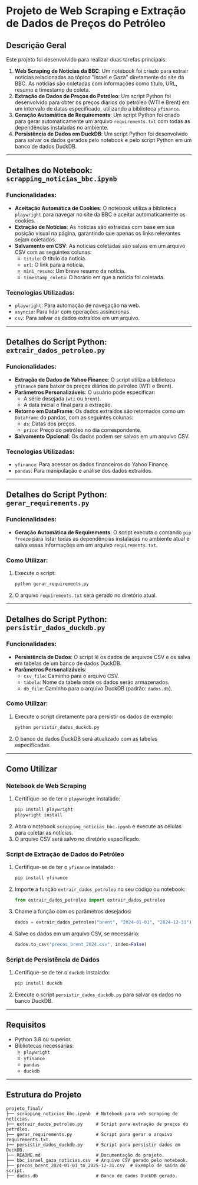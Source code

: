 # Projeto de Web Scraping e Extração de Dados de Preços do Petróleo

## Descrição Geral

Este projeto foi desenvolvido para realizar duas tarefas principais:

1. **Web Scraping de Notícias da BBC**: Um notebook foi criado para extrair notícias relacionadas ao tópico "Israel e Gaza" diretamente do site da BBC. As notícias são coletadas com informações como título, URL, resumo e timestamp de coleta.
2. **Extração de Dados de Preços do Petróleo**: Um script Python foi desenvolvido para obter os preços diários do petróleo (WTI e Brent) em um intervalo de datas especificado, utilizando a biblioteca `yfinance`.
3. **Geração Automática de Requirements**: Um script Python foi criado para gerar automaticamente um arquivo `requirements.txt` com todas as dependências instaladas no ambiente.
4. **Persistência de Dados em DuckDB**: Um script Python foi desenvolvido para salvar os dados gerados pelo notebook e pelo script Python em um banco de dados DuckDB.

---

## Detalhes do Notebook: `scrapping_noticias_bbc.ipynb`

### Funcionalidades:

- **Aceitação Automática de Cookies**: O notebook utiliza a biblioteca `playwright` para navegar no site da BBC e aceitar automaticamente os cookies.
- **Extração de Notícias**: As notícias são extraídas com base em sua posição visual na página, garantindo que apenas os links relevantes sejam coletados.
- **Salvamento em CSV**: As notícias coletadas são salvas em um arquivo CSV com as seguintes colunas:
  - `titulo`: O título da notícia.
  - `url`: O link para a notícia.
  - `mini_resumo`: Um breve resumo da notícia.
  - `timestamp_coleta`: O horário em que a notícia foi coletada.

### Tecnologias Utilizadas:

- `playwright`: Para automação de navegação na web.
- `asyncio`: Para lidar com operações assíncronas.
- `csv`: Para salvar os dados extraídos em um arquivo.

---

## Detalhes do Script Python: `extrair_dados_petroleo.py`

### Funcionalidades:

- **Extração de Dados do Yahoo Finance**: O script utiliza a biblioteca `yfinance` para baixar os preços diários do petróleo (WTI e Brent).
- **Parâmetros Personalizáveis**: O usuário pode especificar:
  - A série desejada (`wti` ou `brent`).
  - A data inicial e final para a extração.
- **Retorno em DataFrame**: Os dados extraídos são retornados como um `DataFrame` do pandas, com as seguintes colunas:
  - `ds`: Datas dos preços.
  - `price`: Preço do petróleo no dia correspondente.
- **Salvamento Opcional**: Os dados podem ser salvos em um arquivo CSV.

### Tecnologias Utilizadas:

- `yfinance`: Para acessar os dados financeiros do Yahoo Finance.
- `pandas`: Para manipulação e análise dos dados extraídos.

---

## Detalhes do Script Python: `gerar_requirements.py`

### Funcionalidades:

- **Geração Automática de Requirements**: O script executa o comando `pip freeze` para listar todas as dependências instaladas no ambiente atual e salva essas informações em um arquivo `requirements.txt`.

### Como Utilizar:

1. Execute o script:
   ```bash
   python gerar_requirements.py
   ```
2. O arquivo `requirements.txt` será gerado no diretório atual.

---

## Detalhes do Script Python: `persistir_dados_duckdb.py`

### Funcionalidades:

- **Persistência de Dados**: O script lê os dados de arquivos CSV e os salva em tabelas de um banco de dados DuckDB.
- **Parâmetros Personalizáveis**:
  - `csv_file`: Caminho para o arquivo CSV.
  - `tabela`: Nome da tabela onde os dados serão armazenados.
  - `db_file`: Caminho para o arquivo DuckDB (padrão: `dados.db`).

### Como Utilizar:

1. Execute o script diretamente para persistir os dados de exemplo:
   ```bash
   python persistir_dados_duckdb.py
   ```
2. O banco de dados DuckDB será atualizado com as tabelas especificadas.

---

## Como Utilizar

### Notebook de Web Scraping

1. Certifique-se de ter o `playwright` instalado:
   ```bash
   pip install playwright
   playwright install
   ```
2. Abra o notebook `scrapping_noticias_bbc.ipynb` e execute as células para coletar as notícias.
3. O arquivo CSV será salvo no diretório especificado.

### Script de Extração de Dados do Petróleo

1. Certifique-se de ter o `yfinance` instalado:
   ```bash
   pip install yfinance
   ```
2. Importe a função `extrair_dados_petroleo` no seu código ou notebook:
   ```python
   from extrair_dados_petroleo import extrair_dados_petroleo
   ```
3. Chame a função com os parâmetros desejados:
   ```python
   dados = extrair_dados_petroleo("brent", "2024-01-01", "2024-12-31")
   ```
4. Salve os dados em um arquivo CSV, se necessário:
   ```python
   dados.to_csv("precos_brent_2024.csv", index=False)
   ```

### Script de Persistência de Dados

1. Certifique-se de ter o `duckdb` instalado:
   ```bash
   pip install duckdb
   ```
2. Execute o script `persistir_dados_duckdb.py` para salvar os dados no banco DuckDB.

---

## Requisitos

- Python 3.8 ou superior.
- Bibliotecas necessárias:
  - `playwright`
  - `yfinance`
  - `pandas`
  - `duckdb`

---

## Estrutura do Projeto

```
projeto_final/
├── scrapping_noticias_bbc.ipynb  # Notebook para web scraping de notícias.
├── extrair_dados_petroleo.py     # Script para extração de preços do petróleo.
├── gerar_requirements.py         # Script para gerar o arquivo requirements.txt.
├── persistir_dados_duckdb.py     # Script para persistir dados em DuckDB.
├── README.md                     # Documentação do projeto.
├── bbc_israel_gaza_noticias.csv  # Arquivo CSV gerado pelo notebook.
├── precos_brent_2024-01-01_to_2025-12-31.csv  # Exemplo de saída do script.
├── dados.db                      # Banco de dados DuckDB gerado.
```
